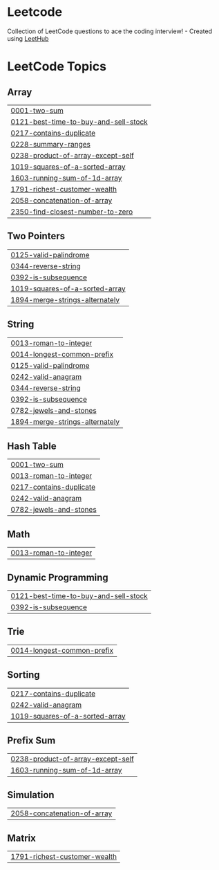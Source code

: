 # Leetcode
Collection of LeetCode questions to ace the coding interview! - Created using [LeetHub](https://github.com/QasimWani/LeetHub)

<!---LeetCode Topics Start-->
# LeetCode Topics
## Array
|  |
| ------- |
| [0001-two-sum](https://github.com/AbdulllahObad/Leetcode/tree/master/0001-two-sum) |
| [0121-best-time-to-buy-and-sell-stock](https://github.com/AbdulllahObad/Leetcode/tree/master/0121-best-time-to-buy-and-sell-stock) |
| [0217-contains-duplicate](https://github.com/AbdulllahObad/Leetcode/tree/master/0217-contains-duplicate) |
| [0228-summary-ranges](https://github.com/AbdulllahObad/Leetcode/tree/master/0228-summary-ranges) |
| [0238-product-of-array-except-self](https://github.com/AbdulllahObad/Leetcode/tree/master/0238-product-of-array-except-self) |
| [1019-squares-of-a-sorted-array](https://github.com/AbdulllahObad/Leetcode/tree/master/1019-squares-of-a-sorted-array) |
| [1603-running-sum-of-1d-array](https://github.com/AbdulllahObad/Leetcode/tree/master/1603-running-sum-of-1d-array) |
| [1791-richest-customer-wealth](https://github.com/AbdulllahObad/Leetcode/tree/master/1791-richest-customer-wealth) |
| [2058-concatenation-of-array](https://github.com/AbdulllahObad/Leetcode/tree/master/2058-concatenation-of-array) |
| [2350-find-closest-number-to-zero](https://github.com/AbdulllahObad/Leetcode/tree/master/2350-find-closest-number-to-zero) |
## Two Pointers
|  |
| ------- |
| [0125-valid-palindrome](https://github.com/AbdulllahObad/Leetcode/tree/master/0125-valid-palindrome) |
| [0344-reverse-string](https://github.com/AbdulllahObad/Leetcode/tree/master/0344-reverse-string) |
| [0392-is-subsequence](https://github.com/AbdulllahObad/Leetcode/tree/master/0392-is-subsequence) |
| [1019-squares-of-a-sorted-array](https://github.com/AbdulllahObad/Leetcode/tree/master/1019-squares-of-a-sorted-array) |
| [1894-merge-strings-alternately](https://github.com/AbdulllahObad/Leetcode/tree/master/1894-merge-strings-alternately) |
## String
|  |
| ------- |
| [0013-roman-to-integer](https://github.com/AbdulllahObad/Leetcode/tree/master/0013-roman-to-integer) |
| [0014-longest-common-prefix](https://github.com/AbdulllahObad/Leetcode/tree/master/0014-longest-common-prefix) |
| [0125-valid-palindrome](https://github.com/AbdulllahObad/Leetcode/tree/master/0125-valid-palindrome) |
| [0242-valid-anagram](https://github.com/AbdulllahObad/Leetcode/tree/master/0242-valid-anagram) |
| [0344-reverse-string](https://github.com/AbdulllahObad/Leetcode/tree/master/0344-reverse-string) |
| [0392-is-subsequence](https://github.com/AbdulllahObad/Leetcode/tree/master/0392-is-subsequence) |
| [0782-jewels-and-stones](https://github.com/AbdulllahObad/Leetcode/tree/master/0782-jewels-and-stones) |
| [1894-merge-strings-alternately](https://github.com/AbdulllahObad/Leetcode/tree/master/1894-merge-strings-alternately) |
## Hash Table
|  |
| ------- |
| [0001-two-sum](https://github.com/AbdulllahObad/Leetcode/tree/master/0001-two-sum) |
| [0013-roman-to-integer](https://github.com/AbdulllahObad/Leetcode/tree/master/0013-roman-to-integer) |
| [0217-contains-duplicate](https://github.com/AbdulllahObad/Leetcode/tree/master/0217-contains-duplicate) |
| [0242-valid-anagram](https://github.com/AbdulllahObad/Leetcode/tree/master/0242-valid-anagram) |
| [0782-jewels-and-stones](https://github.com/AbdulllahObad/Leetcode/tree/master/0782-jewels-and-stones) |
## Math
|  |
| ------- |
| [0013-roman-to-integer](https://github.com/AbdulllahObad/Leetcode/tree/master/0013-roman-to-integer) |
## Dynamic Programming
|  |
| ------- |
| [0121-best-time-to-buy-and-sell-stock](https://github.com/AbdulllahObad/Leetcode/tree/master/0121-best-time-to-buy-and-sell-stock) |
| [0392-is-subsequence](https://github.com/AbdulllahObad/Leetcode/tree/master/0392-is-subsequence) |
## Trie
|  |
| ------- |
| [0014-longest-common-prefix](https://github.com/AbdulllahObad/Leetcode/tree/master/0014-longest-common-prefix) |
## Sorting
|  |
| ------- |
| [0217-contains-duplicate](https://github.com/AbdulllahObad/Leetcode/tree/master/0217-contains-duplicate) |
| [0242-valid-anagram](https://github.com/AbdulllahObad/Leetcode/tree/master/0242-valid-anagram) |
| [1019-squares-of-a-sorted-array](https://github.com/AbdulllahObad/Leetcode/tree/master/1019-squares-of-a-sorted-array) |
## Prefix Sum
|  |
| ------- |
| [0238-product-of-array-except-self](https://github.com/AbdulllahObad/Leetcode/tree/master/0238-product-of-array-except-self) |
| [1603-running-sum-of-1d-array](https://github.com/AbdulllahObad/Leetcode/tree/master/1603-running-sum-of-1d-array) |
## Simulation
|  |
| ------- |
| [2058-concatenation-of-array](https://github.com/AbdulllahObad/Leetcode/tree/master/2058-concatenation-of-array) |
## Matrix
|  |
| ------- |
| [1791-richest-customer-wealth](https://github.com/AbdulllahObad/Leetcode/tree/master/1791-richest-customer-wealth) |
<!---LeetCode Topics End-->